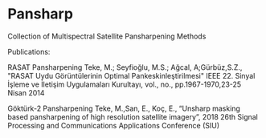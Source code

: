 # Pansharp
Collection of Multispectral Satellite Pansharpening Methods


Publications: 

RASAT Pansharpening
Teke, M.; Seyfioğlu, M.S.; Ağcal, A;Gürbüz,S.Z.,
"RASAT Uydu Görüntülerinin Optimal Pankeskinleştirilmesi"
IEEE 22. Sinyal İşleme ve İletişim Uygulamaları Kurultayı, vol., no., pp.1967-1970,23-25 Nisan 2014


Göktürk-2 Pansharpening
Teke, M.,San, E., Koç, E., “Unsharp masking based pansharpening of high resolution satellite imagery”, 
2018 26th Signal Processing and Communications Applications Conference (SIU)

